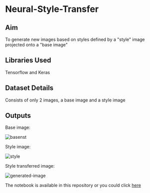 # Neural-Style-Transfer

## Aim
To generate new images based on styles defined by a "style" image projected onto a "base image"

## Libraries Used
Tensorflow and Keras

## Dataset Details
Consists of only 2 images, a base image and a style image

## Outputs
Base image:

![basenst](https://user-images.githubusercontent.com/57295909/183836373-f867fe4b-903a-409f-af0c-a713e271f0a3.jpg)

Style image:

![style](https://user-images.githubusercontent.com/57295909/183836422-6ca31f81-dff7-4b48-a586-b9cabace66a3.jpg)


Style transferred image:

![generated-image](https://user-images.githubusercontent.com/57295909/183836447-22705ec5-ca26-4fbc-95bb-0b04f9132a65.png)

The notebook is available in this repository or you could click [here](https://github.com/prashu316/Neural-Style-Transfer/blob/main/Neural%20Style%20Transfer.ipynb)
